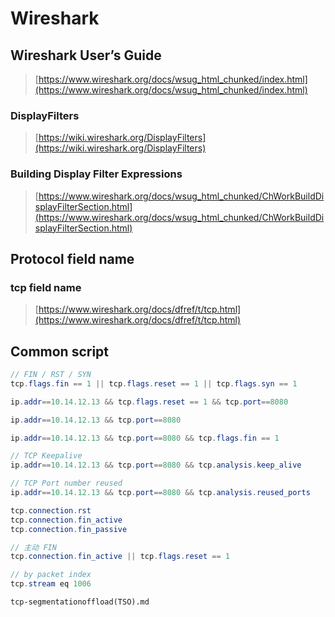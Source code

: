 # Wireshark

## Wireshark User’s Guide
> [https://www.wireshark.org/docs/wsug_html_chunked/index.html](https://www.wireshark.org/docs/wsug_html_chunked/index.html)


### DisplayFilters
> [https://wiki.wireshark.org/DisplayFilters](https://wiki.wireshark.org/DisplayFilters)

### Building Display Filter Expressions
> [https://www.wireshark.org/docs/wsug_html_chunked/ChWorkBuildDisplayFilterSection.html](https://www.wireshark.org/docs/wsug_html_chunked/ChWorkBuildDisplayFilterSection.html)




## Protocol field name
### tcp field name

> [https://www.wireshark.org/docs/dfref/t/tcp.html](https://www.wireshark.org/docs/dfref/t/tcp.html)


## Common script

```java
// FIN / RST / SYN
tcp.flags.fin == 1 || tcp.flags.reset == 1 || tcp.flags.syn == 1

ip.addr==10.14.12.13 && tcp.flags.reset == 1 && tcp.port==8080

ip.addr==10.14.12.13 && tcp.port==8080

ip.addr==10.14.12.13 && tcp.port==8080 && tcp.flags.fin == 1

// TCP Keepalive
ip.addr==10.14.12.13 && tcp.port==8080 && tcp.analysis.keep_alive

// TCP Port number reused
ip.addr==10.14.12.13 && tcp.port==8080 && tcp.analysis.reused_ports

tcp.connection.rst
tcp.connection.fin_active	
tcp.connection.fin_passive	

// 主动 FIN
tcp.connection.fin_active || tcp.flags.reset == 1

// by packet index 
tcp.stream eq 1006
```

```{toctree}
tcp-segmentationoffload(TSO).md
```